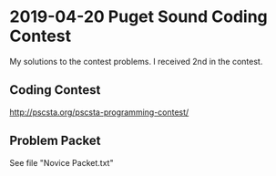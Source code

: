 # 2019-04-20 Puget Sound Coding Contest

My solutions to the contest problems. I received 2nd in the contest.

## Coding Contest
http://pscsta.org/pscsta-programming-contest/

## Problem Packet
See file "Novice Packet.txt"
